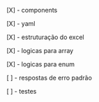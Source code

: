 [X] - components

[X] - yaml

[X] - estruturação do excel

[X] - logicas para array

[X] - logicas para enum

[ ] - respostas de erro padrão

[ ] - testes
